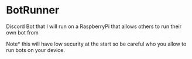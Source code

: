 # BotRunner
Discord Bot that I will run on a RaspberryPi that allows others to run their own bot from

Note* this will have low security at the start so be careful who you allow to run bots on your device.
